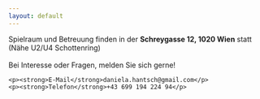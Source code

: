 ```yaml
---
layout: default
---
```



<div id="main">
	<p>
	Spielraum und Betreuung finden in der <strong>Schreygasse 12, 1020 Wien</strong> statt (Nähe U2/U4 Schottenring)
	<br/><br/>
	Bei Interesse oder Fragen, melden Sie sich gerne! 
	</p>
		
	<p><strong>E-Mail</strong>daniela.hantsch@gmail.com</p>
	<p><strong>Telefon</strong>+43 699 194 224 94</p>
		
</div>

